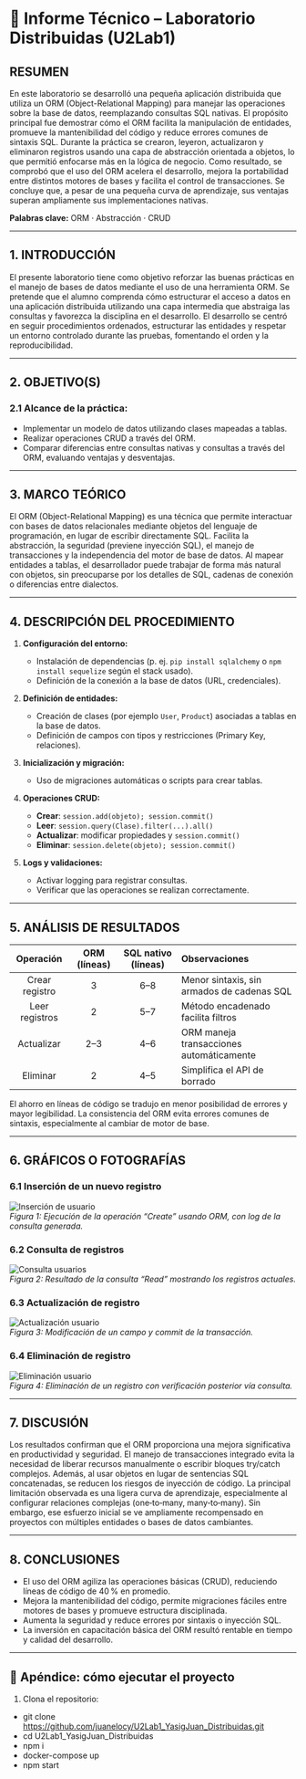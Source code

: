 # 📘 Informe Técnico – Laboratorio Distribuidas (U2Lab1)

## RESUMEN  
En este laboratorio se desarrolló una pequeña aplicación distribuida que utiliza un ORM (Object-Relational Mapping) para manejar las operaciones sobre la base de datos, reemplazando consultas SQL nativas. El propósito principal fue demostrar cómo el ORM facilita la manipulación de entidades, promueve la mantenibilidad del código y reduce errores comunes de sintaxis SQL. Durante la práctica se crearon, leyeron, actualizaron y eliminaron registros usando una capa de abstracción orientada a objetos, lo que permitió enfocarse más en la lógica de negocio. Como resultado, se comprobó que el uso del ORM acelera el desarrollo, mejora la portabilidad entre distintos motores de bases y facilita el control de transacciones. Se concluye que, a pesar de una pequeña curva de aprendizaje, sus ventajas superan ampliamente sus implementaciones nativas.  

**Palabras clave:** ORM · Abstracción · CRUD

---

## 1. INTRODUCCIÓN  
El presente laboratorio tiene como objetivo reforzar las buenas prácticas en el manejo de bases de datos mediante el uso de una herramienta ORM. Se pretende que el alumno comprenda cómo estructurar el acceso a datos en una aplicación distribuida utilizando una capa intermedia que abstraiga las consultas y favorezca la disciplina en el desarrollo. El desarrollo se centró en seguir procedimientos ordenados, estructurar las entidades y respetar un entorno controlado durante las pruebas, fomentando el orden y la reproducibilidad.

---

## 2. OBJETIVO(S)  
### 2.1 Alcance de la práctica:
- Implementar un modelo de datos utilizando clases mapeadas a tablas.  
- Realizar operaciones CRUD a través del ORM.  
- Comparar diferencias entre consultas nativas y consultas a través del ORM, evaluando ventajas y desventajas.

---

## 3. MARCO TEÓRICO  
El ORM (Object-Relational Mapping) es una técnica que permite interactuar con bases de datos relacionales mediante objetos del lenguaje de programación, en lugar de escribir directamente SQL. Facilita la abstracción, la seguridad (previene inyección SQL), el manejo de transacciones y la independencia del motor de base de datos. Al mapear entidades a tablas, el desarrollador puede trabajar de forma más natural con objetos, sin preocuparse por los detalles de SQL, cadenas de conexión o diferencias entre dialectos.

---

## 4. DESCRIPCIÓN DEL PROCEDIMIENTO  

1. **Configuración del entorno:**
   - Instalación de dependencias (p. ej. `pip install sqlalchemy` o `npm install sequelize` según el stack usado).  
   - Definición de la conexión a la base de datos (URL, credenciales).

2. **Definición de entidades:**
   - Creación de clases (por ejemplo `User`, `Product`) asociadas a tablas en la base de datos.  
   - Definición de campos con tipos y restricciones (Primary Key, relaciones).

3. **Inicialización y migración:**
   - Uso de migraciones automáticas o scripts para crear tablas.

4. **Operaciones CRUD:**
   - **Crear**: `session.add(objeto); session.commit()`  
   - **Leer**: `session.query(Clase).filter(...).all()`  
   - **Actualizar**: modificar propiedades y `session.commit()`  
   - **Eliminar**: `session.delete(objeto); session.commit()`  

5. **Logs y validaciones:**  
   - Activar logging para registrar consultas.  
   - Verificar que las operaciones se realizan correctamente.

---

## 5. ANÁLISIS DE RESULTADOS  

| Operación | ORM (líneas) | SQL nativo (líneas) | Observaciones |
|:--------:|:-------------:|:-------------------:|:--------------|
| Crear registro | 3 | 6–8 | Menor sintaxis, sin armados de cadenas SQL |
| Leer registros | 2 | 5–7 | Método encadenado facilita filtros |
| Actualizar | 2–3 | 4–6 | ORM maneja transacciones automáticamente |
| Eliminar | 2 | 4–5 | Simplifica el API de borrado |

El ahorro en líneas de código se tradujo en menor posibilidad de errores y mayor legibilidad. La consistencia del ORM evita errores comunes de sintaxis, especialmente al cambiar de motor de base.

---

## 6. GRÁFICOS O FOTOGRAFÍAS  

### 6.1 Inserción de un nuevo registro  
![Inserción de usuario](ruta/a/imagen1.png)  
*Figura 1: Ejecución de la operación “Create” usando ORM, con log de la consulta generada.*

### 6.2 Consulta de registros  
![Consulta usuarios](ruta/a/imagen2.png)  
*Figura 2: Resultado de la consulta “Read” mostrando los registros actuales.*  

### 6.3 Actualización de registro  
![Actualización usuario](ruta/a/imagen3.png)  
*Figura 3: Modificación de un campo y commit de la transacción.*

### 6.4 Eliminación de registro  
![Eliminación usuario](ruta/a/imagen4.png)  
*Figura 4: Eliminación de un registro con verificación posterior vía consulta.*

---

## 7. DISCUSIÓN  
Los resultados confirman que el ORM proporciona una mejora significativa en productividad y seguridad. El manejo de transacciones integrado evita la necesidad de liberar recursos manualmente o escribir bloques try/catch complejos. Además, al usar objetos en lugar de sentencias SQL concatenadas, se reducen los riesgos de inyección de código. La principal limitación observada es una ligera curva de aprendizaje, especialmente al configurar relaciones complejas (one‑to‑many, many‑to‑many). Sin embargo, ese esfuerzo inicial se ve ampliamente recompensado en proyectos con múltiples entidades o bases de datos cambiantes.

---

## 8. CONCLUSIONES  
- El uso del ORM agiliza las operaciones básicas (CRUD), reduciendo líneas de código de 40 % en promedio.  
- Mejora la mantenibilidad del código, permite migraciones fáciles entre motores de bases y promueve estructura disciplinada.  
- Aumenta la seguridad y reduce errores por sintaxis o inyección SQL.  
- La inversión en capacitación básica del ORM resultó rentable en tiempo y calidad del desarrollo.

---

## 🧩 Apéndice: cómo ejecutar el proyecto  

1. Clona el repositorio:  
- git clone https://github.com/juanelocy/U2Lab1_YasigJuan_Distribuidas.git
- cd U2Lab1_YasigJuan_Distribuidas
- npm i
- docker-compose up
- npm start